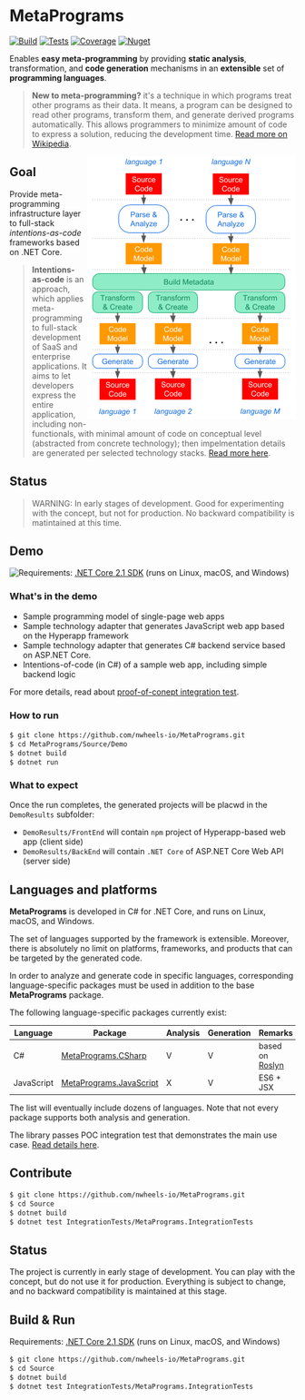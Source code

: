 MetaPrograms
=====

[![Build](https://img.shields.io/appveyor/ci/felix-b/metaprograms/master.svg)](https://ci.appveyor.com/project/felix-b/metaprograms)
[![Tests](https://img.shields.io/appveyor/tests/felix-b/metaprograms/master.svg)](https://ci.appveyor.com/project/felix-b/metaprograms)
[![Coverage](https://img.shields.io/codecov/c/github/nwheels-io/metaprograms/master.svg)](https://codecov.io/gh/nwheels-io/MetaPrograms)
[![Nuget](https://img.shields.io/nuget/vpre/MetaPrograms.svg)](http://www.nuget.org/packages/MetaPrograms/)

Enables **easy meta-programming** by providing **static analysis**, transformation, and **code generation** mechanisms in an **extensible** set of **programming languages**.

> **New to meta-programming?** it's a technique in which programs treat other programs as their data. It means, a program can be designed to read other programs, transform them, and generate derived programs automatically. This allows programmers to minimize amount of code to express a solution, reducing the development time. [Read more on Wikipedia](https://en.wikipedia.org/wiki/Metaprogramming).

<img align="right" width="367" height="463" src="Docs/concept-flow-narrow.png">

## Goal

Provide meta-programming infrastructure layer to full-stack _intentions-as-code_ frameworks based on .NET Core.

> **Intentions-as-code** is an approach, which applies meta-programming to full-stack development of SaaS and enterprise applications. It aims to let developers express the entire application, including non-functionals, with minimal amount of code on conceptual level (abstracted from concrete technology); then impelmentation details are generated per selected technology stacks. [Read more here](Docs/intentions-as-code.md).

## Status

> WARNING: In early stages of development. Good for experimenting with the concept,  but not for production. No backward compatibility is matintained at this time. 

## Demo

<img src="Docs/concept-poc.png" align="left" />

Requirements: [.NET Core 2.1 SDK](https://www.microsoft.com/net/download/dotnet-core/2.1) (runs on Linux, macOS, and Windows)

### What's in the demo

- Sample programming model of single-page web apps 
- Sample technology adapter that generates JavaScript web app based on the Hyperapp framework 
- Sample technology adapter that generates C# backend service based on ASP.NET Core.
- Intentions-of-code (in C#) of a sample web app, including simple backend logic 

For more details, read about [proof-of-conept integration test](Docs/poc.md).

### How to run

```
$ git clone https://github.com/nwheels-io/MetaPrograms.git
$ cd MetaPrograms/Source/Demo
$ dotnet build
$ dotnet run
```

### What to expect

Once the run completes, the generated projects will be placwd in the `DemoResults` subfolder:
- `DemoResults/FrontEnd` will contain `npm` project of Hyperapp-based web app (client side)
- `DemoResults/BackEnd` will contain `.NET Core` of ASP.NET Core Web API (server side)


## Languages and platforms

**MetaPrograms** is developed in C# for .NET Core, and runs on Linux, macOS, and Windows. 

The set of languages supported by the framework is extensible. Moreover, there is absolutely no limit on platforms, frameworks, and products that can be targeted by the generated code.

In order to analyze and generate code in specific languages, corresponding language-specific packages must be used in addition to the base **MetaPrograms** package. 

The following language-specific packages currently exist:

Language|Package|Analysis|Generation|Remarks
---|---|---|---|---
C#|[MetaPrograms.CSharp](Source/MetaPrograms.CSharp)|V|V|based on [Roslyn](https://github.com/dotnet/roslyn)
JavaScript|[MetaPrograms.JavaScript](Source/MetaPrograms.JavaScript)|X|V|ES6 + JSX

The list will eventually include dozens of languages. Note that not every package supports both analysis and generation.

The library passes POC integration test that demonstrates the main use case. [Read details here](Docs/poc.md).

## Contribute

```
$ git clone https://github.com/nwheels-io/MetaPrograms.git
$ cd Source
$ dotnet build
$ dotnet test IntegrationTests/MetaPrograms.IntegrationTests
```


## Status

The project is currently in early stage of development. You can play with the concept, but do not use it for production. Everything is subject to change, and no backward compatibility is maintained at this stage.  

## Build & Run

Requirements: [.NET Core 2.1 SDK](https://www.microsoft.com/net/download/dotnet-core/2.1) (runs on Linux, macOS, and Windows)

```
$ git clone https://github.com/nwheels-io/MetaPrograms.git
$ cd Source
$ dotnet build
$ dotnet test IntegrationTests/MetaPrograms.IntegrationTests
```
